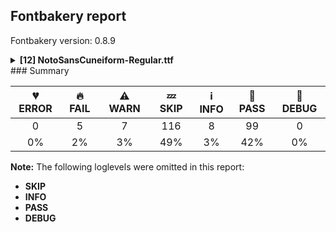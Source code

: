 ## Fontbakery report

Fontbakery version: 0.8.9

<details><summary><b>[12] NotoSansCuneiform-Regular.ttf</b></summary><div><details><summary>🔥 <b>FAIL:</b> Check Google Fonts glyph coverage. (<a href="https://font-bakery.readthedocs.io/en/stable/fontbakery/profiles/googlefonts.html#com.google.fonts/check/glyph_coverage">com.google.fonts/check/glyph_coverage</a>)</summary><div>


* 🔥 **FAIL** Missing required codepoints:

	- 0x00AF (MACRON)
 [code: missing-codepoints]
</div></details><details><summary>🔥 <b>FAIL:</b> Check copyright namerecords match license file. (<a href="https://font-bakery.readthedocs.io/en/stable/fontbakery/profiles/googlefonts.html#com.google.fonts/check/name/license">com.google.fonts/check/name/license</a>)</summary><div>


* 🔥 **FAIL** License file OFL.txt exists but NameID 13 (LICENSE DESCRIPTION) value on platform 3 (WINDOWS) is not specified for that. Value was: "This Font Software is licensed under the SIL Open Font License, Version 1.1. This Font Software is distributed on an "AS IS" BASIS, WITHOUT WARRANTIES OR CONDITIONS OF ANY KIND, either express or implied. See the SIL Open Font License for the specific language, permissions and limitations governing your use of this Font Software." Must be changed to "This Font Software is licensed under the SIL Open Font License, Version 1.1. This license is available with a FAQ at: https://scripts.sil.org/OFL" [code: wrong]
</div></details><details><summary>🔥 <b>FAIL:</b> Copyright notices match canonical pattern in fonts (<a href="https://font-bakery.readthedocs.io/en/stable/fontbakery/profiles/googlefonts.html#com.google.fonts/check/font_copyright">com.google.fonts/check/font_copyright</a>)</summary><div>


* 🔥 **FAIL** Name Table entry: Copyright notices should match a pattern similar to: "Copyright 2019 The Familyname Project Authors (git url)"
But instead we have got:
"Copyright 2017 Google Inc. All Rights Reserved." [code: bad-notice-format]
</div></details><details><summary>🔥 <b>FAIL:</b> Version number has increased since previous release on Google Fonts? (<a href="https://font-bakery.readthedocs.io/en/stable/fontbakery/profiles/googlefonts.html#com.google.fonts/check/version_bump">com.google.fonts/check/version_bump</a>)</summary><div>


* 🔥 **FAIL** Version number 2.0 is equal to version on Google Fonts.
* 🔥 **FAIL** Version number 2.0 is equal to version on Google Fonts GitHub repo.
</div></details><details><summary>🔥 <b>FAIL:</b> OS/2.fsSelection bit 7 (USE_TYPO_METRICS) is set in all fonts. (<a href="https://font-bakery.readthedocs.io/en/stable/fontbakery/profiles/googlefonts.html#com.google.fonts/check/os2/use_typo_metrics">com.google.fonts/check/os2/use_typo_metrics</a>)</summary><div>


* 🔥 **FAIL** OS/2.fsSelection bit 7 (USE_TYPO_METRICS) wasNOT set in the following fonts: ['fonts/NotoSansCuneiform/googlefonts/ttf/NotoSansCuneiform-Regular.ttf']. [code: missing-os2-fsselection-bit7]
</div></details><details><summary>⚠ <b>WARN:</b> Ensure fonts have ScriptLangTags declared on the 'meta' table. (<a href="https://font-bakery.readthedocs.io/en/stable/fontbakery/profiles/googlefonts.html#com.google.fonts/check/meta/script_lang_tags">com.google.fonts/check/meta/script_lang_tags</a>)</summary><div>


* ⚠ **WARN** This font file does not have a 'meta' table. [code: lacks-meta-table]
</div></details><details><summary>⚠ <b>WARN:</b> Check font contains no unreachable glyphs (<a href="https://font-bakery.readthedocs.io/en/stable/fontbakery/profiles/universal.html#com.google.fonts/check/unreachable_glyphs">com.google.fonts/check/unreachable_glyphs</a>)</summary><div>


* ⚠ **WARN** The following glyphs could not be reached by codepoint or substitution rules:

	- uni00A0.1
 [code: unreachable-glyphs]
</div></details><details><summary>⚠ <b>WARN:</b> Check if each glyph has the recommended amount of contours. (<a href="https://font-bakery.readthedocs.io/en/stable/fontbakery/profiles/universal.html#com.google.fonts/check/contour_count">com.google.fonts/check/contour_count</a>)</summary><div>


* ⚠ **WARN** This check inspects the glyph outlines and detects the total number of contours in each of them. The expected values are infered from the typical ammounts of contours observed in a large collection of reference font families. The divergences listed below may simply indicate a significantly different design on some of your glyphs. On the other hand, some of these may flag actual bugs in the font such as glyphs mapped to an incorrect codepoint. Please consider reviewing the design and codepoint assignment of these to make sure they are correct.

The following glyphs do not have the recommended number of contours:

	- Glyph name: aogonek	Contours detected: 3	Expected: 2

	- Glyph name: uogonek	Contours detected: 2	Expected: 1

	- Glyph name: aogonek	Contours detected: 3	Expected: 2 

	- And Glyph name: uogonek	Contours detected: 2	Expected: 1
 [code: contour-count]
</div></details><details><summary>⚠ <b>WARN:</b> Ensure dotted circle glyph is present and can attach marks. (<a href="https://font-bakery.readthedocs.io/en/stable/fontbakery/profiles/universal.html#com.google.fonts/check/dotted_circle">com.google.fonts/check/dotted_circle</a>)</summary><div>


* ⚠ **WARN** No dotted circle glyph present [code: missing-dotted-circle]
</div></details><details><summary>⚠ <b>WARN:</b> Check glyphs in mark glyph class are non-spacing. (<a href="https://font-bakery.readthedocs.io/en/stable/fontbakery/profiles/gdef.html#com.google.fonts/check/gdef_spacing_marks">com.google.fonts/check/gdef_spacing_marks</a>)</summary><div>


* ⚠ **WARN** The following spacing glyphs may be in the GDEF mark glyph class by mistake:
	 commaaccent2 (unencoded) [code: spacing-mark-glyphs]
</div></details><details><summary>⚠ <b>WARN:</b> Do any segments have colinear vectors? (<a href="https://font-bakery.readthedocs.io/en/stable/fontbakery/profiles/<Section: Outline Correctness Checks>.html#com.google.fonts/check/outline_colinear_vectors">com.google.fonts/check/outline_colinear_vectors</a>)</summary><div>


* ⚠ **WARN** The following glyphs have colinear vectors:

	* u120B6 (U+120B6): L<<242.0,291.0>--<242.0,292.0>> -> L<<242.0,292.0>--<245.0,336.0>>

	* u12126 (U+12126): L<<164.0,3.0>--<158.0,98.0>> -> L<<158.0,98.0>--<158.0,101.0>>

	* u1214D (U+1214D): L<<200.0,360.0>--<200.0,361.0>> -> L<<200.0,361.0>--<202.0,391.0>>

	* u12194 (U+12194): L<<1005.0,936.0>--<1008.0,924.0>> -> L<<1008.0,924.0>--<1011.0,915.0>>

	* u12194 (U+12194): L<<1179.0,107.0>--<1149.0,149.0>> -> L<<1149.0,149.0>--<1116.0,194.0>>

	* u12194 (U+12194): L<<334.0,-118.0>--<331.0,-74.0>> -> L<<331.0,-74.0>--<331.0,-66.0>>

	* u12194 (U+12194): L<<978.0,105.0>--<1005.0,63.0>> -> L<<1005.0,63.0>--<1032.0,24.0>> 

	* And u1220B (U+1220B): L<<1190.0,431.0>--<1187.0,413.0>> -> L<<1187.0,413.0>--<1185.0,393.0>> [code: found-colinear-vectors]
</div></details><details><summary>⚠ <b>WARN:</b> Do outlines contain any jaggy segments? (<a href="https://font-bakery.readthedocs.io/en/stable/fontbakery/profiles/<Section: Outline Correctness Checks>.html#com.google.fonts/check/outline_jaggy_segments">com.google.fonts/check/outline_jaggy_segments</a>)</summary><div>


* ⚠ **WARN** The following glyphs have jaggy segments:

	* u12009 (U+12009): B<<1105.5,92.5>-<1100.0,203.0>-<1090.0,300.0>>/B<<1090.0,300.0>-<1088.0,276.0>-<1087.0,251.0>> = 10.649629523754403

	* u12009 (U+12009): B<<488.5,232.0>-<487.0,249.0>-<485.0,267.0>>/B<<485.0,267.0>-<474.0,131.0>-<468.0,6.0>> = 10.964343074338954

	* u12017 (U+12017): B<<1064.0,52.5>-<1090.0,67.0>-<1122.0,89.0>>/B<<1122.0,89.0>-<991.0,30.0>-<880.5,-24.5>> = 10.26259430646775

	* u12017 (U+12017): B<<887.5,670.5>-<996.0,618.0>-<1124.0,560.0>>/B<<1124.0,560.0>-<1090.0,583.0>-<1062.5,598.0>> = 9.700726663455956

	* u12017 (U+12017): B<<984.5,515.0>-<1015.0,511.0>-<1046.0,507.0>>/B<<1046.0,507.0>-<867.0,562.0>-<726.0,597.0>> = 9.727854211999025

	* u12019 (U+12019): B<<1196.5,454.0>-<1211.0,450.0>-<1230.0,446.0>>/B<<1230.0,446.0>-<1217.0,451.0>-<1203.5,455.0>> = 9.148852985793804

	* u12019 (U+12019): L<<1087.0,61.0>--<1123.0,89.0>>/L<<1123.0,89.0>--<1064.0,62.0>> = 13.284866484902132

	* u1201D (U+1201D): B<<1254.5,403.0>-<1253.0,425.0>-<1251.0,447.0>>/B<<1251.0,447.0>-<1241.0,349.0>-<1233.0,214.0>> = 11.020770937290555

	* u1201F (U+1201F): L<<617.0,413.0>--<627.0,413.0>>/B<<627.0,413.0>-<605.0,418.0>-<587.5,420.0>> = 12.80426606528674

	* u12021 (U+12021): B<<958.0,213.0>-<925.0,196.0>-<908.0,185.0>>/L<<908.0,185.0>--<1033.0,234.0>> = 11.500063492869367 

	* And 567 more.

Use -F or --full-lists to disable shortening of long lists. [code: found-jaggy-segments]
</div></details><br></div></details>
### Summary

| 💔 ERROR | 🔥 FAIL | ⚠ WARN | 💤 SKIP | ℹ INFO | 🍞 PASS | 🔎 DEBUG |
|:-----:|:----:|:----:|:----:|:----:|:----:|:----:|
| 0 | 5 | 7 | 116 | 8 | 99 | 0 |
| 0% | 2% | 3% | 49% | 3% | 42% | 0% |

**Note:** The following loglevels were omitted in this report:
* **SKIP**
* **INFO**
* **PASS**
* **DEBUG**

